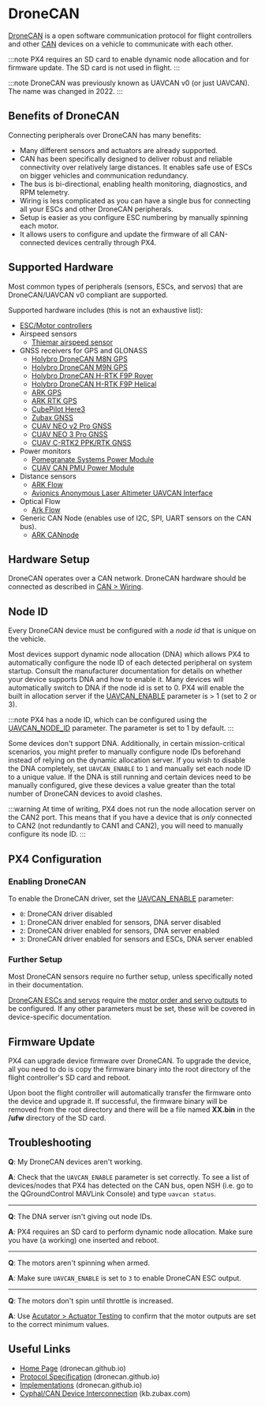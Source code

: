 # DroneCAN

[DroneCAN](https://dronecan.github.io/) is a open software communication protocol for flight controllers and other [CAN](../can/README.md) devices on a vehicle to communicate with each other.

:::note
PX4 requires an SD card to enable dynamic node allocation and for firmware update.
The SD card is not used in flight.
:::

:::note
DroneCAN was previously known as UAVCAN v0 (or just UAVCAN).
The name was changed in 2022.
:::

## Benefits of DroneCAN

Connecting peripherals over DroneCAN has many benefits:

- Many different sensors and actuators are already supported.
- CAN has been specifically designed to deliver robust and reliable connectivity over relatively large distances.
  It enables safe use of ESCs on bigger vehicles and communication redundancy.
- The bus is bi-directional, enabling health monitoring, diagnostics, and RPM telemetry.
- Wiring is less complicated as you can have a single bus for connecting all your ESCs and other DroneCAN peripherals.
- Setup is easier as you configure ESC numbering by manually spinning each motor.
- It allows users to configure and update the firmware of all CAN-connected devices centrally through PX4.


## Supported Hardware

Most common types of peripherals (sensors, ESCs, and servos) that are DroneCAN/UAVCAN v0 compliant are supported.

Supported hardware includes (this is not an exhaustive list):

- [ESC/Motor controllers](../dronecan/escs.md)
- Airspeed sensors
  - [Thiemar airspeed sensor](https://github.com/thiemar/airspeed)
- GNSS receivers for GPS and GLONASS
  - [Holybro DroneCAN M8N GPS](../dronecan/holybro_m8n_gps.md)
  - [Holybro DroneCAN M9N GPS](https://holybro.com/products/dronecan-m9n-gps)
  - [Holybro DroneCAN H-RTK F9P Rover](https://holybro.com/dronecan-h-rtk-f9p-rover)
  - [Holybro DroneCAN H-RTK F9P Helical](https://holybro.com/products/dronecan-h-rtk-f9p-helical)
  - [ARK GPS](../dronecan/ark_gps.md)
  - [ARK RTK GPS](../dronecan/ark_rtk_gps.md)
  - [CubePilot Here3](https://www.cubepilot.org/#/here/here3)
  - [Zubax GNSS](https://zubax.com/products/gnss_2)
  - [CUAV NEO v2 Pro GNSS](https://doc.cuav.net/gps/neo-series-gnss/en/neo-v2-pro.html)
  - [CUAV NEO 3 Pro GNSS](https://doc.cuav.net/gps/neo-series-gnss/en/neo-3.html)
  - [CUAV C-RTK2 PPK/RTK GNSS](../gps_compass/rtk_gps_cuav_c-rtk2.md)
- Power monitors
  - [Pomegranate Systems Power Module](../dronecan/pomegranate_systems_pm.md)
  - [CUAV CAN PMU Power Module](../dronecan/cuav_can_pmu.md)
- Distance sensors
  - [ARK Flow](ark_flow.md)
  - [Avionics Anonymous Laser Altimeter UAVCAN Interface](../dronecan/avanon_laser_interface.md)
- Optical Flow
  - [Ark Flow](ark_flow.md)
- Generic CAN Node (enables use of I2C, SPI, UART sensors on the CAN bus).
  - [ARK CANnode](../dronecan/ark_cannode.md)

## Hardware Setup

DroneCAN operates over a CAN network.
DroneCAN hardware should be connected as described in [CAN > Wiring](../can/README.md#wiring).

## Node ID

Every DroneCAN device must be configured with a *node id* that is unique on the vehicle.

Most devices support dynamic node allocation (DNA) which allows PX4 to automatically configure the node ID of each detected peripheral on system startup.
Consult the manufacturer documentation for details on whether your device supports DNA and how to enable it. Many devices will automatically switch to DNA if the node id is set to 0.
PX4 will enable the built in allocation server if the [UAVCAN_ENABLE](../advanced_config/parameter_reference.md#UAVCAN_ENABLE) parameter is > 1 (set to 2 or 3).

:::note
PX4 has a node ID, which can be configured using the [UAVCAN_NODE_ID](../advanced_config/parameter_reference.md#UAVCAN_NODE_ID) parameter.
The parameter is set to 1 by default.
:::

Some devices don't support DNA.
Additionally, in certain mission-critical scenarios, you might prefer to manually configure node IDs beforehand instead of relying on the dynamic allocation server.
If you wish to disable the DNA completely, set `UAVCAN_ENABLE` to `1` and manually set each node ID to a unique value.
If the DNA is still running and certain devices need to be manually configured, give these devices a value greater than the total number of DroneCAN devices to avoid clashes.

:::warning
At time of writing, PX4 does not run the node allocation server on the CAN2 port.
This means that if you have a device that is *only* connected to CAN2 (not redundantly to CAN1 and CAN2), you will need to manually configure its node ID.
:::

## PX4 Configuration

### Enabling DroneCAN

To enable the DroneCAN driver, set the [UAVCAN_ENABLE](../advanced_config/parameter_reference.md#UAVCAN_ENABLE) parameter:

- `0`: DroneCAN driver disabled
- `1`: DroneCAN driver enabled for sensors, DNA server disabled
- `2`: DroneCAN driver enabled for sensors, DNA server enabled
- `3`: DroneCAN driver enabled for sensors and ESCs, DNA server enabled

### Further Setup

Most DroneCAN sensors require no further setup, unless specifically noted in their documentation.

[DroneCAN ESCs and servos](../dronecan/escs.md) require the [motor order and servo outputs](../config/actuators.md) to be configured.
If any other parameters must be set, these will be covered in device-specific documentation.

## Firmware Update

PX4 can upgrade device firmware over DroneCAN.
To upgrade the device, all you need to do is copy the firmware binary into the root directory of the flight controller's SD card and reboot.

Upon boot the flight controller will automatically transfer the firmware onto the device and upgrade it.
If successful, the firmware binary will be removed from the root directory and there will be a file named **XX.bin** in the **/ufw** directory of the SD card.

## Troubleshooting

**Q**: My DroneCAN devices aren't working.

**A**: Check that the `UAVCAN_ENABLE` parameter is set correctly. To see a list of devices/nodes that PX4 has detected on the CAN bus, open NSH (i.e. go to the QGroundControl MAVLink Console) and type `uavcan status`.

---

**Q**: The DNA server isn't giving out node IDs.

**A**: PX4 requires an SD card to perform dynamic node allocation. Make sure you have (a working) one inserted and reboot.

---

**Q**: The motors aren't spinning when armed.

**A**: Make sure `UAVCAN_ENABLE` is set to `3` to enable DroneCAN ESC output.

---

**Q**: The motors don't spin until throttle is increased.

**A**: Use [Acutator > Actuator Testing](../config/actuators.md#actuator-testing) to confirm that the motor outputs are set to the correct minimum values.

## Useful Links

- [Home Page](https://dronecan.github.io) (dronecan.github.io)
- [Protocol Specification](https://dronecan.github.io/Specification) (dronecan.github.io)
- [Implementations](https://dronecan.github.io/Implementations/) (dronecan.github.io)
- [Cyphal/CAN Device Interconnection](https://kb.zubax.com/pages/viewpage.action?pageId=2195476) (kb.zubax.com)
